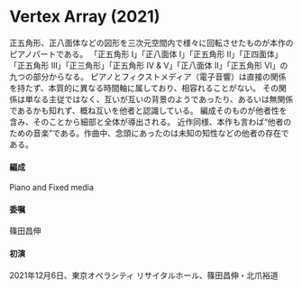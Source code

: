 # Vertex Array (2021)

正五角形、正八面体などの図形を三次元空間内で様々に回転させたものが本作のピアノパートである。
「正五角形 I」「正八面体 I」「正五角形 II」「正四面体」「正五角形 III」「正三角形」「正五角形 IV & V」「正八面体 II」「正五角形 VI」の九つの部分からなる。
ピアノとフィクストメディア（電子音響）は直接の関係を持たず、本質的に異なる時間軸に属しており、相容れることがない。
その関係は単なる主従ではなく、互いが互いの背景のようであったり、あるいは無関係であるかも知れず、概ね互いを他者と認識している。
編成そのものが他者性を含み、そのことから細部と全体が導出される。
近作同様、本作も言わば“他者のための音楽”である。作曲中、念頭にあったのは未知の知性などの他者の存在である。

#### 編成
Piano and Fixed media

#### 委嘱
篠田昌伸

#### 初演
2021年12月6日、東京オペラシティ リサイタルホール、篠田昌伸・北爪裕道
